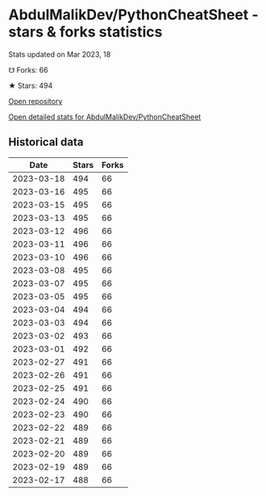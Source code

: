 # AbdulMalikDev/PythonCheatSheet - stars & forks statistics

Stats updated on Mar 2023, 18

☋ Forks: 66

★ Stars: 494

[Open repository](https://github.com/AbdulMalikDev/PythonCheatSheet)

[Open detailed stats for AbdulMalikDev/PythonCheatSheet](https://reviewgithub.com/rep/AbdulMalikDev/PythonCheatSheet)

## Historical data
| Date | Stars | Forks |
|------|-------|-------|
| 2023-03-18 | 494 | 66 | 
| 2023-03-16 | 495 | 66 | 
| 2023-03-15 | 495 | 66 | 
| 2023-03-13 | 495 | 66 | 
| 2023-03-12 | 496 | 66 | 
| 2023-03-11 | 496 | 66 | 
| 2023-03-10 | 496 | 66 | 
| 2023-03-08 | 495 | 66 | 
| 2023-03-07 | 495 | 66 | 
| 2023-03-05 | 495 | 66 | 
| 2023-03-04 | 494 | 66 | 
| 2023-03-03 | 494 | 66 | 
| 2023-03-02 | 493 | 66 | 
| 2023-03-01 | 492 | 66 | 
| 2023-02-27 | 491 | 66 | 
| 2023-02-26 | 491 | 66 | 
| 2023-02-25 | 491 | 66 | 
| 2023-02-24 | 490 | 66 | 
| 2023-02-23 | 490 | 66 | 
| 2023-02-22 | 489 | 66 | 
| 2023-02-21 | 489 | 66 | 
| 2023-02-20 | 489 | 66 | 
| 2023-02-19 | 489 | 66 | 
| 2023-02-17 | 488 | 66 | 

